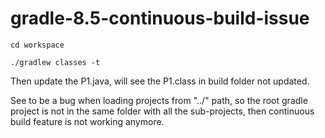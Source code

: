 # gradle-8.5-continuous-build-issue

```
cd workspace

./gradlew classes -t
```

Then update the P1.java, will see the P1.class in build folder not updated.

See to be a bug when loading projects from "../" path, so the root gradle project is not in the same folder with all the sub-projects, then continuous build feature is not working anymore.

